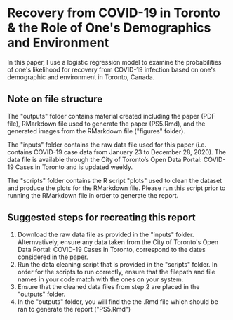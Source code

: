 # Recovery from COVID-19 in Toronto & the Role of One's Demographics and Environment
In this paper, I use a logistic regression model to examine the probabilities of one's likelihood for recovery from COVID-19 infection based on one's demographic and environment in Toronto, Canada. 

## Note on file structure
The "outputs" folder contains material created including the paper (PDF file), RMarkdown file used to generate the paper (PS5.Rmd), and the generated images from the RMarkdown file ("figures" folder). 

The "inputs" folder contains the raw data file used for this paper (i.e. contains COVID-19 case data from January 23 to December 28, 2020). The data file is available through the City of Toronto’s Open Data Portal: COVID-19 Cases in Toronto and is updated weekly.

The "scripts" folder contains the R script "plots" used to clean the dataset and produce the plots for the RMarkdown file. Please run this script prior to running the RMarkdown file in order to generate the report. 

## Suggested steps for recreating this report
1. Download the raw data file as provided in the "inputs" folder. Alternvatively, ensure any data taken from the City of Toronto's Open Data Portal: COVID-19 Cases in Toronto, correspond to the dates considered in the paper. 
2. Run the data cleaning script that is provided in the "scripts" folder. In order for the scripts to run correctly, ensure that the filepath and file names in your code match with the ones on your system.
3. Ensure that the cleaned data files from step 2 are placed in the "outputs" folder.
4. In the "outputs" folder, you will find the the .Rmd file which should be ran to generate the report ("PS5.Rmd") 
